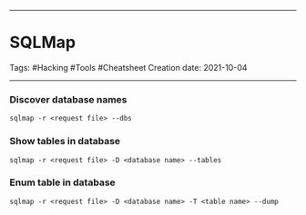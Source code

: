 -----------------------------------------------
# SQLMap
Tags:  #Hacking #Tools #Cheatsheet
Creation date: 2021-10-04

-----------------------------------------------

### Discover database names

```sqlmap -r <request file> --dbs```

### Show tables in database

```sqlmap -r <request file> -D <database name> --tables```

### Enum table in database

```sqlmap -r <request file> -D <database name> -T <table name> --dump```
